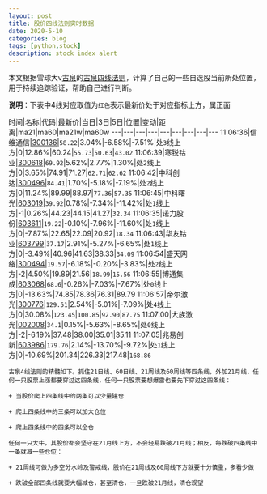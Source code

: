```yaml
---
layout: post
title: 股价四线法则实时数据
date: 2020-5-10
categories: blog
tags: [python,stock]
description: stock index alert
---
```



本文根据雪球大v[古泉](https://xueqiu.com/u/7148646888)的[古泉四线法则](https://xueqiu.com/7148646888/130498192)，计算了自己的一些自选股当前所处位置，用于持续追踪验证，帮助自己进行判断。

**说明**：下表中4线对应取值为`红色`表示最新价处于对应指标上方，属正面

时间|名称|代码|最新价|当日|3日|5日|位置|变动|距离|ma21|ma60|ma21w|ma60w
---|---|---|---|---|---|---|---|---
11:06:36|信维通信|[300136](https://xueqiu.com/S/SZ300136)|`58.22`|3.04%|-6.58%|-7.51%|处`3`线上方|0|12.86%|60.24|`55.73`|`50.63`|`43.02`
11:06:39|寒锐钴业|[300618](https://xueqiu.com/S/SZ300618)|`69.92`|5.62%|2.77%|1.30%|处`2`线上方|0|3.65%|74.91|71.27|`62.71`|`62.62`
11:06:42|中科创达|[300496](https://xueqiu.com/S/SZ300496)|`84.41`|1.70%|-5.18%|-7.19%|处`2`线上方|0|11.24%|89.99|88.97|`77.36`|`57.35`
11:06:45|中科曙光|[603019](https://xueqiu.com/S/SH603019)|`39.92`|0.78%|-7.34%|-11.42%|处`1`线上方|-1|0.26%|44.23|44.15|41.27|`32.34`
11:06:35|诺力股份|[603611](https://xueqiu.com/S/SH603611)|`19.22`|-0.10%|-7.96%|-11.60%|处`1`线上方|0|-7.87%|22.65|22.09|20.92|`18.34`
11:06:43|华友钴业|[603799](https://xueqiu.com/S/SH603799)|`37.17`|2.91%|-5.27%|-6.65%|处`1`线上方|0|-3.49%|40.96|41.63|38.33|`34.09`
11:06:54|盛天网络|[300494](https://xueqiu.com/S/SZ300494)|`19.57`|-6.18%|-0.20%|-3.83%|处`2`线上方|-2|4.50%|19.89|21.56|`18.99`|`15.56`
11:06:55|博通集成|[603068](https://xueqiu.com/S/SH603068)|`68.6`|-0.26%|-7.03%|-7.67%|处`0`线上方|0|-13.63%|74.85|78.36|76.31|89.79
11:06:57|帝尔激光|[300776](https://xueqiu.com/S/SZ300776)|`129.51`|2.54%|-5.01%|-7.09%|处`4`线上方|0|30.08%|`123.45`|`100.85`|`92.90`|`87.75`
11:07:00|大族激光|[002008](https://xueqiu.com/S/SZ002008)|`34.1`|0.15%|-5.63%|-8.65%|处`0`线上方|-2|-6.19%|37.48|38.00|35.01|35.11
11:07:05|兆易创新|[603986](https://xueqiu.com/S/SH603986)|`179.76`|2.14%|-13.70%|-9.72%|处`1`线上方|0|-10.69%|201.34|226.33|217.48|`168.86`

```
古泉4线法则的精髓如下。抓住21日线、60日线、21周线及60周线等四条线，外加21月线，任何一只股票上涨都要穿过这四条线，任何一只股票要想爆雷也要先下穿过这四条线：

+ 当股价爬上四条线中的两条可以少量建仓

+ 爬上四条线中的三条可以加大仓位

+ 爬上四条线中的四条可以全仓

任何一只大牛，其股价都会坚守在21月线上方，不会轻易跌破21月线；相反，每跌破四条线中一条就减一些仓位：

+ 21周线可做为多空分水岭及警戒线，股价在21周线及60周线下方就要十分慎重，多看少做

+ 跌破全部四条线就要大幅减仓，甚至清仓，一旦跌破21月线，清仓观望
```